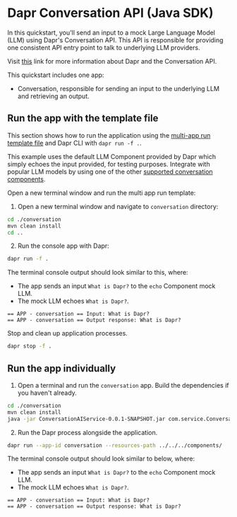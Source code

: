 # Dapr Conversation API (Java SDK)

In this quickstart, you'll send an input to a mock Large Language Model (LLM) using Dapr's Conversation API. This API is responsible for providing one consistent API entry point to talk to underlying LLM providers.

Visit [this](https://docs.dapr.io/developing-applications/building-blocks/conversation/conversation-overview/) link for more information about Dapr and the Conversation API.

This quickstart includes one app:

- Conversation, responsible for sending an input to the underlying LLM and retrieving an output.

## Run the app with the template file

This section shows how to run the application using the [multi-app run template file](https://docs.dapr.io/developing-applications/local-development/multi-app-dapr-run/multi-app-overview/) and Dapr CLI with `dapr run -f .`.  

This example uses the default LLM Component provided by Dapr which simply echoes the input provided, for testing purposes. Integrate with popular LLM models by using one of the other [supported conversation components](https://docs.dapr.io/reference/components-reference/supported-conversation/).

Open a new terminal window and run the multi app run template:

1. Open a new terminal window and navigate to `conversation` directory:

<!-- STEP
name: Install Java dependencies
-->

```bash
cd ./conversation
mvn clean install
cd ..
```

<!-- END_STEP -->

2. Run the console app with Dapr:

<!-- STEP
name: Run multi app run template
expected_stdout_lines:
  - '== APP - conversation == Input: What is Dapr?'
  - '== APP - conversation == Output response: What is Dapr?'
expected_stderr_lines:
output_match_mode: substring
match_order: none
background: true
sleep: 15
timeout_seconds: 15
-->

```bash
dapr run -f .
```

The terminal console output should look similar to this, where:

- The app sends an input `What is Dapr?` to the `echo` Component mock LLM.
- The mock LLM echoes `What is Dapr?`.

```text
== APP - conversation == Input: What is Dapr?
== APP - conversation == Output response: What is Dapr?
```

<!-- END_STEP -->

Stop and clean up application processes.

<!-- STEP
name: Stop multi-app run
-->

```bash
dapr stop -f .
```

<!-- END_STEP -->

## Run the app individually

1. Open a terminal and run the `conversation` app. Build the dependencies if you haven't already.

```bash
cd ./conversation
mvn clean install
java -jar ConversationAIService-0.0.1-SNAPSHOT.jar com.service.Conversation
```

2. Run the Dapr process alongside the application.

```bash
dapr run --app-id conversation --resources-path ../../../components/
```

The terminal console output should look similar to below, where:

- The app sends an input `What is Dapr?` to the `echo` Component mock LLM.
- The mock LLM echoes `What is Dapr?`.

```text
== APP - conversation == Input: What is Dapr?
== APP - conversation == Output response: What is Dapr?
```
